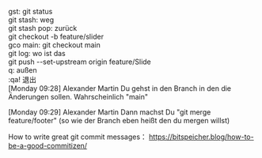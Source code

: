 gst: git status  
git stash: weg  
git stash pop: zurück  
git checkout -b feature/slider  
gco main: git checkout main  
git log: wo ist das  
git push --set-upstream origin feature/Slide  
q: außen  
:qa! 退出  
[Monday 09:28] Alexander Martin
Du gehst in den Branch in den die Änderungen sollen. Wahrscheinlich "main"

[Monday 09:29] Alexander Martin
Dann machst Du "git merge feature/footer" (so wie der Branch eben heißt den du mergen willst)

 
How to write great git commit messages：
https://bitspeicher.blog/how-to-be-a-good-commitizen/